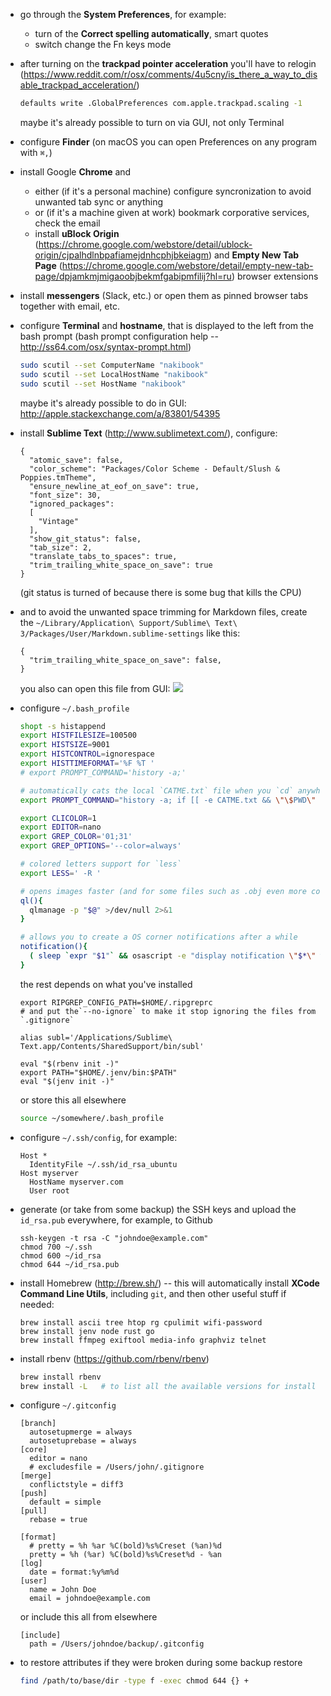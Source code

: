 * go through the **System Preferences**, for example:
  * turn of the **Correct spelling automatically**, smart quotes
  * switch change the Fn keys mode
* after turning on the **trackpad pointer acceleration** you'll have to relogin (https://www.reddit.com/r/osx/comments/4u5cny/is_there_a_way_to_disable_trackpad_acceleration/)
  
  ```bash
  defaults write .GlobalPreferences com.apple.trackpad.scaling -1
  ```
  maybe it's already possible to turn on via GUI, not only Terminal
* configure **Finder** (on macOS you can open Preferences on any program with `⌘,`)
* install Google **Chrome** and
  * either (if it's a personal machine) configure syncronization to avoid unwanted tab sync or anything
  * or (if it's a machine given at work) bookmark corporative services, check the email
  * install **uBlock Origin** (https://chrome.google.com/webstore/detail/ublock-origin/cjpalhdlnbpafiamejdnhcphjbkeiagm) and **Empty New Tab Page** (https://chrome.google.com/webstore/detail/empty-new-tab-page/dpjamkmjmigaoobjbekmfgabipmfilij?hl=ru) browser extensions
* install **messengers** (Slack, etc.) or open them as pinned browser tabs together with email, etc.
* configure **Terminal** and **hostname**, that is displayed to the left from the bash prompt (bash prompt configuration help -- http://ss64.com/osx/syntax-prompt.html)
  
  ```bash
  sudo scutil --set ComputerName "nakibook"
  sudo scutil --set LocalHostName "nakibook"
  sudo scutil --set HostName "nakibook"
  ```
  maybe it's already possible to do in GUI: http://apple.stackexchange.com/a/83801/54395
* install **Sublime Text** (http://www.sublimetext.com/), configure:
  
  ```
  {
    "atomic_save": false,
    "color_scheme": "Packages/Color Scheme - Default/Slush & Poppies.tmTheme",
    "ensure_newline_at_eof_on_save": true,
    "font_size": 30,
    "ignored_packages":
    [
      "Vintage"
    ],
    "show_git_status": false,
    "tab_size": 2,
    "translate_tabs_to_spaces": true,
    "trim_trailing_white_space_on_save": true
  }
  ```
  (git status is turned of because there is some bug that kills the CPU)
* and to avoid the unwanted space trimming for Markdown files, create the `~/Library/Application\ Support/Sublime\ Text\ 3/Packages/User/Markdown.sublime-settings` like this:
  
  ```
  {
    "trim_trailing_white_space_on_save": false,
  }
  ```
  you also can open this file from GUI: ![](https://i.imgur.com/RWFBSbq.png)
* configure `~/.bash_profile`
  
  ```bash
  shopt -s histappend
  export HISTFILESIZE=100500
  export HISTSIZE=9001
  export HISTCONTROL=ignorespace
  export HISTTIMEFORMAT='%F %T '
  # export PROMPT_COMMAND='history -a;'

  # automatically cats the local `CATME.txt` file when you `cd` anywhere
  export PROMPT_COMMAND="history -a; if [[ -e CATME.txt && \"\$PWD\" != \"\$HOME\" && \"\$(history 1 | awk '{print \$4;}')\" == 'cd' ]]; then cat CATME.txt; fi;"

  export CLICOLOR=1
  export EDITOR=nano
  export GREP_COLOR='01;31'
  export GREP_OPTIONS='--color=always'

  # colored letters support for `less`
  export LESS=' -R '

  # opens images faster (and for some files such as .obj even more correctly), than a `open` app
  ql(){
    qlmanage -p "$@" >/dev/null 2>&1
  }

  # allows you to create a OS corner notifications after a while
  notification(){
    ( sleep `expr "$1"` && osascript -e "display notification \"$*\" with Title \"Notification from Terminal\"" )&
  }
  ```
  the rest depends on what you've installed
  ```
  export RIPGREP_CONFIG_PATH=$HOME/.ripgreprc
  # and put the`--no-ignore` to make it stop ignoring the files from `.gitignore`
  
  alias subl='/Applications/Sublime\ Text.app/Contents/SharedSupport/bin/subl'

  eval "$(rbenv init -)"
  export PATH="$HOME/.jenv/bin:$PATH"
  eval "$(jenv init -)"
  ```
  or store this all elsewhere
  ```bash
  source ~/somewhere/.bash_profile
  ```
* configure `~/.ssh/config`, for example:
  
  ```
  Host *
    IdentityFile ~/.ssh/id_rsa_ubuntu
  Host myserver
    HostName myserver.com
    User root
  ```
* generate (or take from some backup) the SSH keys and upload the `id_rsa.pub` everywhere, for example, to Github
  
  ```
  ssh-keygen -t rsa -C "johndoe@example.com"
  chmod 700 ~/.ssh
  chmod 600 ~/id_rsa
  chmod 644 ~/id_rsa.pub
  ```
* install Homebrew (http://brew.sh/) -- this will automatically install **XCode Command Line Utils**, including `git`, and then other useful stuff if needed:
  
  ```
  brew install ascii tree htop rg cpulimit wifi-password
  brew install jenv node rust go
  brew install ffmpeg exiftool media-info graphviz telnet
  ```
* install rbenv (https://github.com/rbenv/rbenv)
  
  ```bash
  brew install rbenv
  brew install -L   # to list all the available versions for install
  ```
* configure `~/.gitconfig`
  
  ```
  [branch]
    autosetupmerge = always
    autosetuprebase = always
  [core]
    editor = nano
    # excludesfile = /Users/john/.gitignore
  [merge]
    conflictstyle = diff3
  [push]
    default = simple
  [pull]
    rebase = true

  [format]
    # pretty = %h %ar %C(bold)%s%Creset (%an)%d
    pretty = %h (%ar) %C(bold)%s%Creset%d - %an
  [log]
    date = format:%y%m%d
  [user]
    name = John Doe
    email = johndoe@example.com
  ```
  or include this all from elsewhere
  ```
  [include]
    path = /Users/johndoe/backup/.gitconfig
  ```
* to restore attributes if they were broken during some backup restore
  
  ```bash
  find /path/to/base/dir -type f -exec chmod 644 {} +
  ```
